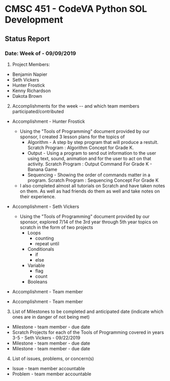 # CMSC 451 - CodeVA Python SOL Development
## Status Report
### Date: Week of - 09/09/2019
1. Project Members:
  * Benjamin Napier
  * Seth Vickers
  * Hunter Frostick
  * Kenny Richardson
  * Dakota Brown
2. Accomplishments for the week -- and which team members participated/contributed
  * Accomplishment - Hunter Frostick
  	* Using the "Tools of Programming" document provided by our sponsor, I created 3 lesson plans for the topics of 
		* Algorithm - A step by step program that will produce a restult.
				Scratch Program : Algorithm Concept for Grade K.
		* Output - Using a program to send out information to the user using text, sound, animation and for the user to act on 					that activity. 
				Scratch Program : Output Command For Grade K - Banana Game
		* Sequencing - Showing the order of commands matter in a program.
				Scratch Program : Sequencing Concept For Grade K
	* I also completed almost all tutorials on Scratch and have taken notes on them. As well as had friends do them as well and 		take notes on their experience.
		
		
	
  * Accomplishment - Seth Vickers
  	* Using the "Tools of Programming" document provided by our sponsor, explored 7/14 of the 3rd year through 5th year topics on scratch in the form of two projects
		* Loops
			* counting
			* repeat until
		* Conditionals
			* if
			* else
		* Variable
			* flag
			* count
		* Booleans
  * Accomplishment - Team member
  * Accomplishment - Team member
3. List of Milestones to be completed and anticipated date (indicate which ones are in danger of not being met)
  * Milestone - team member - due date
  * Scratch Projects for each of the Tools of Programming covered in years 3-5 - Seth Vickers - 09/22/2019
  * Milestone - team member - due date
  * Milestone - team member - due date
4. List of issues, problems, or concern(s)
  * Issue - team member accountable
  * Problem - team member accountable
